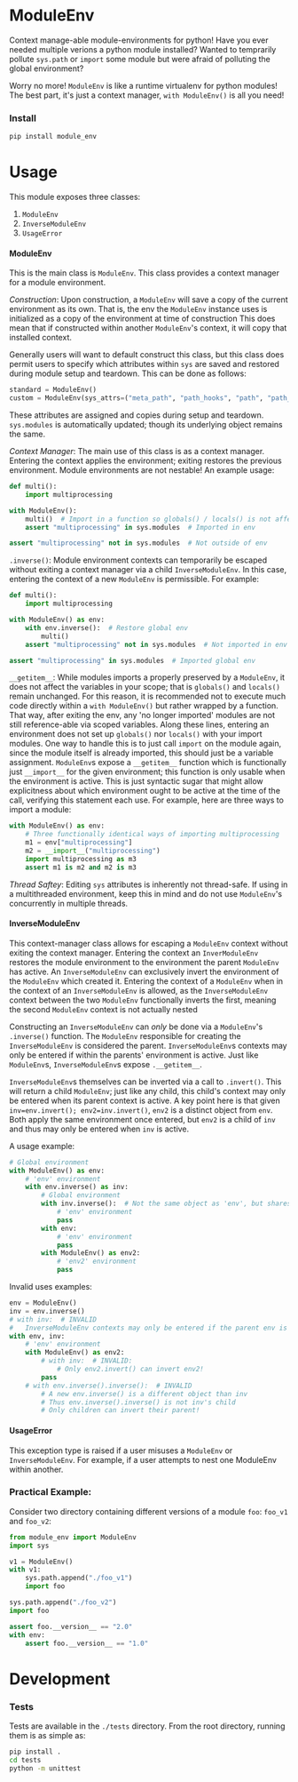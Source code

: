 # ModuleEnv

Context manage-able module-environments for python!
Have you ever needed multiple verions a python module installed?
Wanted to temprarily pollute `sys.path` or `import` some module but were afraid of polluting the global environment?

Worry no more! `ModuleEnv` is like a runtime virtualenv for python modules!
The best part, it's just a context manager, `with ModuleEnv()` is all you need!

### Install
```bash
pip install module_env
```

# Usage

This module exposes three classes:
1. `ModuleEnv`
1. `InverseModuleEnv`
1. `UsageError`

#### ModuleEnv

This is the main class is `ModuleEnv`.
This class provides a context manager for a module environment.

_Construction_: Upon construction, a `ModuleEnv` will save a copy of the current environment as its own.
That is, the env the `ModuleEnv` instance uses is initialized as a copy of the environment at time of construction
This does mean that if constructed within another `ModuleEnv`'s context, it will copy that installed context.

Generally users will want to default construct
this class, but this class does permit users to specify
which attributes within `sys` are saved and restored during module setup and teardown.
This can be done as follows:
```python
standard = ModuleEnv()
custom = ModuleEnv(sys_attrs=("meta_path", "path_hooks", "path", "path_importer_cache"))
```
These attributes are assigned and copies during setup and teardown.
`sys.modules` is automatically updated; though its underlying object remains the same.

_Context Manager_: The main use of this class is as a context manager.
Entering the context applies the environment; exiting restores the previous environment.
Module environments are not nestable!
An example usage:
```python
def multi():
    import multiprocessing

with ModuleEnv():
    multi()  # Import in a function so globals() / locals() is not affected
    assert "multiprocessing" in sys.modules  # Imported in env

assert "multiprocessing" not in sys.modules  # Not outside of env
```

`.inverse()`: Module environment contexts can temporarily be escaped
without exiting a context manager via a child `InverseModuleEnv`.
In this case, entering the context of a new `ModuleEnv` is permissible.
For example:
```python
def multi():
    import multiprocessing

with ModuleEnv() as env:
    with env.inverse():  # Restore global env
        multi()
    assert "multiprocessing" not in sys.modules  # Not imported in env

assert "multiprocessing" in sys.modules  # Imported global env
```

`__getitem__`: While modules imports a properly preserved by a `ModuleEnv`, it does not affect the variables in
your scope; that is `globals()` and `locals()` remain unchanged.
For this reason, it is recommended not to execute much code directly
within a `with ModuleEnv()` but rather wrapped by a function.
That way, after exiting the env, any 'no longer imported' modules are not still reference-able via scoped variables.
Along these lines, entering an environment does not set up `globals()` nor `locals()` with your import modules.
One way to handle this is to just call `import` on the module again, since the module itself is already imported,
this should just be a variable assignment.
`ModuleEnv`s expose a `__getitem__` function which is functionally just `__import__` for the given environment;
this function is only usable when the environment is active.
This is just syntactic sugar that might allow explicitness about which environment ought to be active
at the time of the call, verifying this statement each use.
For example, here are three ways to import a module:
```python
with ModuleEnv() as env:
    # Three functionally identical ways of importing multiprocessing
    m1 = env["multiprocessing"]
    m2 = __import__("multiprocessing")
    import multiprocessing as m3
    assert m1 is m2 and m2 is m3
```

_Thread Saftey_: Editing `sys` attributes is inherently not thread-safe.
If using in a multithreaded environment, keep this in mind
and do not use `ModuleEnv`'s concurrently in multiple threads.

#### InverseModuleEnv
This context-manager class allows for escaping a `ModuleEnv` context without exiting the context manager.
Entering the context an `InverModuleEnv` restores the module
environment to the environment the parent `ModuleEnv` has active.
An `InverseModuleEnv` can exclusively invert the environment of the `ModuleEnv` which created it.
Entering the context of a `ModuleEnv` when in the context of an `InverseModuleEnv` is allowed, as the
`InverseModuleEnv` context between the two `ModuleEnv` functionally inverts the first,
meaning the second `ModuleEnv` context is not actually nested

Constructing an `InverseModuleEnv` can _only_ be done via a `ModuleEnv`'s `.inverse()` function.
The `ModuleEnv` responsible for creating the `InverseModuleEnv` is considered the parent.
`InverseModuleEnv`s contexts may only be entered if within the parents' environment is active.
Just like `ModuleEnv`s, `InverseModuleEnv`s expose `.__getitem__`.

`InverseModuleEnv`s themselves can be inverted via a call to `.invert()`.
This will return a child `ModuleEnv`; just like any child, this
child's context may only be entered when its parent context is active.
A key point here is that given `inv=env.invert(); env2=inv.invert()`, `env2` is a distinct object from `env`.
Both apply the same environment once entered, but `env2` is a
child of `inv` and thus may only be entered when `inv` is active.

A usage example:
```python
# Global environment
with ModuleEnv() as env:
    # 'env' environment
    with env.inverse() as inv:
        # Global environment
        with inv.inverse():  # Not the same object as 'env', but shares the same environment
            # 'env' environment
            pass
        with env:
            # 'env' environment
            pass
        with ModuleEnv() as env2:
            # 'env2' environment
            pass
```

Invalid uses examples:
```python
env = ModuleEnv()
inv = env.inverse()
# with inv:  # INVALID
#   InverseModuleEnv contexts may only be entered if the parent env is active
with env, inv:
    # 'env' environment
    with ModuleEnv() as env2:
        # with inv:  # INVALID:
            # Only env2.invert() can invert env2!
        pass
    # with env.inverse().inverse():  # INVALID
        # A new env.inverse() is a different object than inv
        # Thus env.inverse().inverse() is not inv's child
        # Only children can invert their parent!
```

#### UsageError
This exception type is raised if a user misuses a `ModuleEnv` or `InverseModuleEnv`.
For example, if a user attempts to nest one ModuleEnv within another.

### Practical Example:

Consider two directory containing different versions of a module `foo`: `foo_v1` and `foo_v2`:
```python
from module_env import ModuleEnv
import sys

v1 = ModuleEnv()
with v1:
    sys.path.append("./foo_v1")
    import foo

sys.path.append("./foo_v2")
import foo

assert foo.__version__ == "2.0"
with env:
    assert foo.__version__ == "1.0"
```

# Development

### Tests

Tests are available in the `./tests` directory.
From the root directory, running them is as simple as:
```bash
pip install .
cd tests
python -m unittest
```
